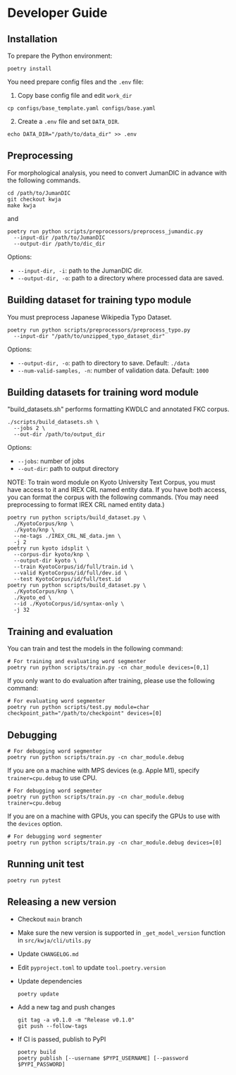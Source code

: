 # Developer Guide

## Installation

To prepare the Python environment:

```shell
poetry install
```

You need prepare config files and the `.env` file:

1. Copy base config file and edit `work_dir`

```shell
cp configs/base_template.yaml configs/base.yaml
```

2. Create a `.env` file and set `DATA_DIR`.

```shell
echo DATA_DIR="/path/to/data_dir" >> .env
```

## Preprocessing

For morphological analysis, you need to convert JumanDIC in advance with the following commands.

```shell
cd /path/to/JumanDIC
git checkout kwja
make kwja
```

and

```shell
poetry run python scripts/preprocessors/preprocess_jumandic.py
  --input-dir /path/to/JumanDIC
  --output-dir /path/to/dic_dir
```

Options:

- `--input-dir, -i`: path to the JumanDIC dir.
- `--output-dir, -o`: path to a directory where processed data are saved.

## Building dataset for training typo module

You must preprocess Japanese Wikipedia Typo Dataset.

```shell
poetry run python scripts/preprocessors/preprocess_typo.py
  --input-dir "/path/to/unzipped_typo_dataset_dir"
```

Options:

- `--output-dir, -o`: path to directory to save. Default: `./data`
- `--num-valid-samples, -n`: number of validation data. Default: `1000`

## Building datasets for training word module

"build_datasets.sh" performs formatting KWDLC and annotated FKC corpus.

```shell
./scripts/build_datasets.sh \
  --jobs 2 \
  --out-dir /path/to/output_dir
```

Options:

- `--jobs`: number of jobs
- `--out-dir`: path to output directory

NOTE:
To train word module on Kyoto University Text Corpus, you must have access to it and IREX CRL named entity data.
If you have both access, you can format the corpus with the following commands.
(You may need preprocessing to format IREX CRL named entity data.)

```shell
poetry run python scripts/build_dataset.py \
  ./KyotoCorpus/knp \
  ./kyoto/knp \
  --ne-tags ./IREX_CRL_NE_data.jmn \
  -j 2
poetry run kyoto idsplit \
  --corpus-dir kyoto/knp \
  --output-dir kyoto \
  --train KyotoCorpus/id/full/train.id \
  --valid KyotoCorpus/id/full/dev.id \
  --test KyotoCorpus/id/full/test.id
poetry run python scripts/build_dataset.py \
  ./KyotoCorpus/knp \
  ./kyoto_ed \
  --id ./KyotoCorpus/id/syntax-only \
  -j 32
```

## Training and evaluation

You can train and test the models in the following command:

```shell
# For training and evaluating word segmenter
poetry run python scripts/train.py -cn char_module devices=[0,1]
```

If you only want to do evaluation after training, please use the following command:

```shell
# For evaluating word segmenter
poetry run python scripts/test.py module=char checkpoint_path="/path/to/checkpoint" devices=[0]
```

## Debugging


```shell
# For debugging word segmenter
poetry run python scripts/train.py -cn char_module.debug
```

If you are on a machine with MPS devices (e.g. Apple M1), specify `trainer=cpu.debug` to use CPU.

```shell
# For debugging word segmenter
poetry run python scripts/train.py -cn char_module.debug trainer=cpu.debug
```

If you are on a machine with GPUs, you can specify the GPUs to use with the `devices` option.

```shell
# For debugging word segmenter
poetry run python scripts/train.py -cn char_module.debug devices=[0]
```

## Running unit test

```shell
poetry run pytest
```

## Releasing a new version

- Checkout `main` branch
- Make sure the new version is supported in `_get_model_version` function in `src/kwja/cli/utils.py`
- Update `CHANGELOG.md`
- Edit `pyproject.toml` to update `tool.poetry.version`
- Update dependencies

    ```shell
    poetry update
    ```

- Add a new tag and push changes

    ```shell
    git tag -a v0.1.0 -m "Release v0.1.0"
    git push --follow-tags
    ```

- If CI is passed, publish to PyPI

    ```shell
    poetry build
    poetry publish [--username $PYPI_USERNAME] [--password $PYPI_PASSWORD]
    ```
